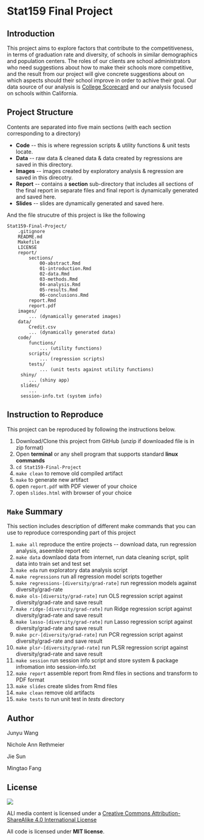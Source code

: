 # Stat159 Final Project

Introduction
---
This project aims to explore factors that contribute to the competitiveness, in terms of graduation rate and diversity, of schools in similar demographics and population centers. The roles of our clients are school administrators who need suggestions about how to make their schools more competitive, and the result from our project will give concrete suggestions about on which aspects should their school improve in order to achive their goal. Our data source of our analysis is [College Scorecard](https://collegescorecard.ed.gov/data/) and our analysis focused on schools within California.

Project Structure
---
Contents are separated into five main sections (with each section corresponding to a directory)
* **Code** -- this is where regression scripts & utility functions & unit tests locate.
* **Data** -- raw data & cleaned data & data created by regressions are saved in this directory.
* **Images** -- images created by exploratory analysis & regression are saved in this direcotry.
* **Report** -- contains a **section** sub-directory that includes all sections of the final report in separate files and final report is dynamically generated and saved here.
* **Slides** -- slides are dynamically generated and saved here.

And the file strucutre of this project is like the following
```
Stat159-Final-Project/
	.gitignore
	README.md
	Makefile
	LICENSE
	report/
		sections/
			00-abstract.Rmd
			01-introduction.Rmd
			02-data.Rmd
			03-methods.Rmd
			04-analysis.Rmd
			05-results.Rmd
			06-conclusions.Rmd
		report.Rmd
		report.pdf
	images/
		... (dynamically generated images)
	data/
	    Credit.csv
	    ... (dynamically generated data)
	code/
	    functions/
	        ... (utility functions)
	    scripts/
	        ... (regression scripts)
	    tests/
	        ... (unit tests against utility functions)
	 shiny/
	    ... (shiny app)
	 slides/
	    ...
	 session-info.txt (system info)
```

Instruction to Reproduce
---
This project can be reproduced by following the instructions below.

1. Download/Clone this project from GitHub (unzip if downloaded file is in zip format)
2. Open **terminal** or any shell program that supports standard **linux commands**
3. `cd Stat159-Final-Project`
4. `make clean` to remove old compiled artifact
5. `make` to generate new artifact
6. open `report.pdf` with PDF viewer of your choice
7. open `slides.html` with browser of your choice

`Make` Summary
---
This section includes description of different make commands that you can use to reproduce corresponding part of this project

1. `make all` reproduce the entire projects -- download data, run regression analysis, aseemble report etc
2. `make data` downlaod data from internet, run data cleaning script, split data into train set and test set
3. `make eda` run exploratory data analysis script
4. `make regressions` run all regression model scripts together
4. `make regressions-[diversity/grad-rate]` run regression models against diversity/grad-rate
4. `make ols-[diversity/grad-rate]` run OLS regression script against diversity/grad-rate and save result
5. `make ridge-[diversity/grad-rate]` run Ridge regression script against diversity/grad-rate and save result
6. `make lasso-[diversity/grad-rate]` run Lasso regression script against diversity/grad-rate and save result
7. `make pcr-[diversity/grad-rate]` run PCR regression script against diversity/grad-rate and save result
8. `make plsr-[diversity/grad-rate]` run PLSR regression script against diversity/grad-rate and save result
10. `make session` run session info script and store system & package infromation into session-info.txt
11. `make report` assemble report from Rmd files in sections and transform to PDF format
12. `make slides` create slides from Rmd files
13. `make clean` remove old artifacts
14. `make tests` to run unit test in _tests_ directory


Author
---
Junyu Wang

Nichole Ann Rethmeier

Jie Sun

Mingtao Fang

License
---
![](https://i.creativecommons.org/l/by-sa/4.0/88x31.png)

ALl media content is licensed under a [Creative Commons Attribution-ShareAlike 4.0 International License](http://creativecommons.org/licenses/by-sa/4.0/.)

All code is licensed under **MIT license**.